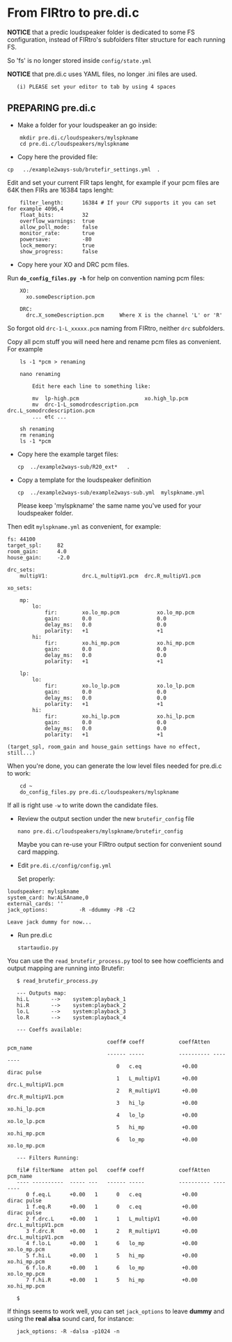 # From FIRtro to pre.di.c

**NOTICE** that a predic loudspeaker folder is dedicated to some FS configuration, instead of FIRtro's subfolders filter structure for each running FS.

So 'fs' is no longer stored inside `config/state.yml`

**NOTICE** that pre.di.c uses YAML files, no longer .ini files are used.

       (i) PLEASE set your editor to tab by using 4 spaces

## PREPARING pre.di.c

- Make a folder for your loudspeaker an go inside:

```
    mkdir pre.di.c/loudspeakers/mylspkname
    cd pre.di.c/loudspeakers/mylspkname
```

- Copy here the provided file:

`cp   ../example2ways-sub/brutefir_settings.yml  .`

Edit and set your current FIR taps lenght, for example if your pcm files are 64K then FIRs are 16384 taps lenght:

```
    filter_length:      16384 # If your CPU supports it you can set for example 4096,4
    float_bits:         32
    overflow_warnings:  true
    allow_poll_mode:    false
    monitor_rate:       true
    powersave:          -80
    lock_memory:        true
    show_progress:      false
```

- Copy here your XO and DRC pcm files.

Run **`do_config_files.py -h`** for help on convention naming pcm files:

        XO:
          xo.someDescription.pcm

        DRC:
          drc.X_someDescription.pcm     Where X is the channel 'L' or 'R'

So forgot old `drc-1-L_xxxxx.pcm` naming from FIRtro, neither `drc` subfolders.

Copy all pcm stuff you will need here and rename pcm files as convenient. For example

```
    ls -1 *pcm > renaming

    nano renaming
    
        Edit here each line to something like:

        mv  lp-high.pcm                     xo.high_lp.pcm
        mv  drc-1-L_somodrcdescription.pcm  drc.L_somodrcdescription.pcm
        ... etc ...
        
    sh renaming
    rm renaming
    ls -1 *pcm
```

- Copy here the example target files:

    `cp  ../example2ways-sub/R20_ext*   .`

- Copy a template for the loudspeaker definition

    `cp  ../example2ways-sub/example2ways-sub.yml  mylspkname.yml`
    
    Please keep 'mylspkname' the same name you've used for your loudspeaker folder.
    
Then edit `mylspkname.yml` as convenient, for example:

```
fs: 44100
target_spl:     82
room_gain:      4.0
house_gain:     -2.0

drc_sets:
    multipV1:			drc.L_multipV1.pcm	drc.R_multipV1.pcm

xo_sets:

    mp:	
        lo:	
            fir:        xo.lo_mp.pcm         	xo.lo_mp.pcm         
            gain:       0.0                  	0.0                   
            delay_ms:   0.0                  	0.0                    
            polarity:   +1                   	+1                      
        hi:	
            fir:        xo.hi_mp.pcm         	xo.hi_mp.pcm    
            gain:       0.0                  	0.0                   
            delay_ms:   0.0                  	0.0                    
            polarity:   +1                   	+1                      

    lp:	
        lo:	
            fir:        xo.lo_lp.pcm         	xo.lo_lp.pcm         
            gain:       0.0                  	0.0                   
            delay_ms:   0.0                  	0.0                    
            polarity:   +1                   	+1                      
        hi:	
            fir:        xo.hi_lp.pcm         	xo.hi_lp.pcm    
            gain:       0.0                  	0.0                   
            delay_ms:   0.0                  	0.0                    
            polarity:   +1                   	+1               
```

    (target_spl, room_gain and house_gain settings have no effect, still...)

   
When you're done, you can generate the low level files needed for pre.di.c to work:

```
    cd ~
    do_config_files.py pre.di.c/loudspeakers/mylspkname
```

 
If all is right use `-w` to write down the candidate files.

- Review the output section under the new `brutefir_config` file

    `nano pre.di.c/loudspeakers/mylspkname/brutefir_config`

    Maybe you can re-use your FIRtro output section for convenient sound card mapping.
    
- Edit `pre.di.c/config/config.yml`
    
    Set properly:
    
```
loudspeaker: mylspkname    
system_card: hw:ALSAname,0
external_cards: ''
jack_options:          -R -ddummy -P8 -C2
```

    Leave jack dummy for now...

- Run pre.di.c

    `startaudio.py`

You can use the `read_brutefir_process.py` tool to see how coefficients and output mapping are running into Brutefir:

       $ read_brutefir_process.py

       --- Outputs map:
       hi.L       -->    system:playback_1
       hi.R       -->    system:playback_2
       lo.L       -->    system:playback_3
       lo.R       -->    system:playback_4

       --- Coeffs available:

                                    coeff# coeff           coeffAtten pcm_name
                                    ------ -----           ---------- --------
                                       0   c.eq             +0.00     dirac pulse
                                       1   L_multipV1       +0.00     drc.L_multipV1.pcm
                                       2   R_multipV1       +0.00     drc.R_multipV1.pcm
                                       3   hi_lp            +0.00     xo.hi_lp.pcm
                                       4   lo_lp            +0.00     xo.lo_lp.pcm
                                       5   hi_mp            +0.00     xo.hi_mp.pcm
                                       6   lo_mp            +0.00     xo.lo_mp.pcm

       --- Filters Running:

       fil# filterName  atten pol   coeff# coeff           coeffAtten pcm_name
       ---- ----------  ----- ---   ------ -----           ---------- --------
          0 f.eq.L      +0.00   1      0   c.eq             +0.00     dirac pulse
          1 f.eq.R      +0.00   1      0   c.eq             +0.00     dirac pulse
          2 f.drc.L     +0.00   1      1   L_multipV1       +0.00     drc.L_multipV1.pcm
          3 f.drc.R     +0.00   1      2   R_multipV1       +0.00     drc.L_multipV1.pcm
          4 f.lo.L      +0.00   1      6   lo_mp            +0.00     xo.lo_mp.pcm
          5 f.hi.L      +0.00   1      5   hi_mp            +0.00     xo.hi_mp.pcm
          6 f.lo.R      +0.00   1      6   lo_mp            +0.00     xo.lo_mp.pcm
          7 f.hi.R      +0.00   1      5   hi_mp            +0.00     xo.hi_mp.pcm

       $

If things seems to work well, you can set `jack_options` to leave **dummy** and using the **real alsa** sound card, for instance:

       jack_options: -R -dalsa -p1024 -n

